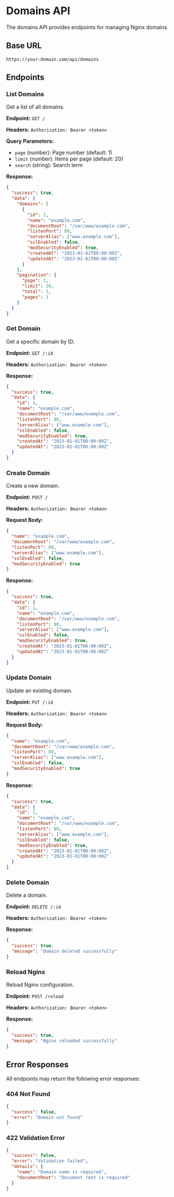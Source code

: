 # Domains API

The domains API provides endpoints for managing Nginx domains.

## Base URL

```
https://your-domain.com/api/domains
```

## Endpoints

### List Domains

Get a list of all domains.

**Endpoint:** `GET /`

**Headers:** `Authorization: Bearer <token>`

**Query Parameters:**
- `page` (number): Page number (default: 1)
- `limit` (number): Items per page (default: 20)
- `search` (string): Search term

**Response:**
```json
{
  "success": true,
  "data": {
    "domains": [
      {
        "id": 1,
        "name": "example.com",
        "documentRoot": "/var/www/example.com",
        "listenPort": 80,
        "serverAlias": ["www.example.com"],
        "sslEnabled": false,
        "modSecurityEnabled": true,
        "createdAt": "2023-01-01T00:00:00Z",
        "updatedAt": "2023-01-01T00:00:00Z"
      }
    ],
    "pagination": {
      "page": 1,
      "limit": 20,
      "total": 1,
      "pages": 1
    }
  }
}
```

### Get Domain

Get a specific domain by ID.

**Endpoint:** `GET /:id`

**Headers:** `Authorization: Bearer <token>`

**Response:**
```json
{
  "success": true,
  "data": {
    "id": 1,
    "name": "example.com",
    "documentRoot": "/var/www/example.com",
    "listenPort": 80,
    "serverAlias": ["www.example.com"],
    "sslEnabled": false,
    "modSecurityEnabled": true,
    "createdAt": "2023-01-01T00:00:00Z",
    "updatedAt": "2023-01-01T00:00:00Z"
  }
}
```

### Create Domain

Create a new domain.

**Endpoint:** `POST /`

**Headers:** `Authorization: Bearer <token>`

**Request Body:**
```json
{
  "name": "example.com",
  "documentRoot": "/var/www/example.com",
  "listenPort": 80,
  "serverAlias": ["www.example.com"],
  "sslEnabled": false,
  "modSecurityEnabled": true
}
```

**Response:**
```json
{
  "success": true,
  "data": {
    "id": 1,
    "name": "example.com",
    "documentRoot": "/var/www/example.com",
    "listenPort": 80,
    "serverAlias": ["www.example.com"],
    "sslEnabled": false,
    "modSecurityEnabled": true,
    "createdAt": "2023-01-01T00:00:00Z",
    "updatedAt": "2023-01-01T00:00:00Z"
  }
}
```

### Update Domain

Update an existing domain.

**Endpoint:** `PUT /:id`

**Headers:** `Authorization: Bearer <token>`

**Request Body:**
```json
{
  "name": "example.com",
  "documentRoot": "/var/www/example.com",
  "listenPort": 80,
  "serverAlias": ["www.example.com"],
  "sslEnabled": false,
  "modSecurityEnabled": true
}
```

**Response:**
```json
{
  "success": true,
  "data": {
    "id": 1,
    "name": "example.com",
    "documentRoot": "/var/www/example.com",
    "listenPort": 80,
    "serverAlias": ["www.example.com"],
    "sslEnabled": false,
    "modSecurityEnabled": true,
    "createdAt": "2023-01-01T00:00:00Z",
    "updatedAt": "2023-01-01T00:00:00Z"
  }
}
```

### Delete Domain

Delete a domain.

**Endpoint:** `DELETE /:id`

**Headers:** `Authorization: Bearer <token>`

**Response:**
```json
{
  "success": true,
  "message": "Domain deleted successfully"
}
```

### Reload Nginx

Reload Nginx configuration.

**Endpoint:** `POST /reload`

**Headers:** `Authorization: Bearer <token>`

**Response:**
```json
{
  "success": true,
  "message": "Nginx reloaded successfully"
}
```

## Error Responses

All endpoints may return the following error responses:

### 404 Not Found
```json
{
  "success": false,
  "error": "Domain not found"
}
```

### 422 Validation Error
```json
{
  "success": false,
  "error": "Validation failed",
  "details": {
    "name": "Domain name is required",
    "documentRoot": "Document root is required"
  }
}